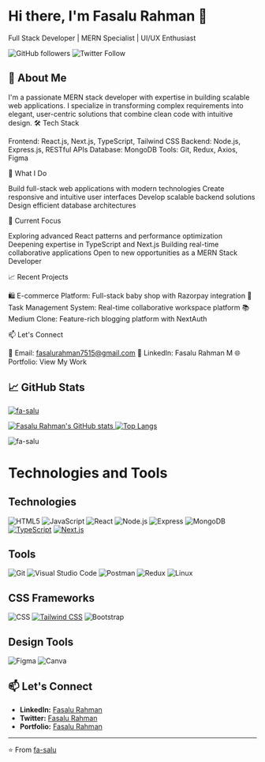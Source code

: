 # Hi there, I'm Fasalu Rahman 👋
Full Stack Developer | MERN Specialist | UI/UX Enthusiast

![GitHub followers](https://img.shields.io/github/followers/fa-salu?label=Follow&style=social) 
![Twitter Follow](https://img.shields.io/twitter/follow/Fazal_Kl?style=social)

## 🚀 About Me
I'm a passionate MERN stack developer with expertise in building scalable web applications. I specialize in transforming complex requirements into elegant, user-centric solutions that combine clean code with intuitive design.
🛠️ Tech Stack

Frontend: React.js, Next.js, TypeScript, Tailwind CSS
Backend: Node.js, Express.js, RESTful APIs
Database: MongoDB
Tools: Git, Redux, Axios, Figma

🚀 What I Do

Build full-stack web applications with modern technologies
Create responsive and intuitive user interfaces
Develop scalable backend solutions
Design efficient database architectures

🎯 Current Focus

Exploring advanced React patterns and performance optimization
Deepening expertise in TypeScript and Next.js
Building real-time collaborative applications
Open to new opportunities as a MERN Stack Developer

📈 Recent Projects

🛍️ E-commerce Platform: Full-stack baby shop with Razorpay integration
📝 Task Management System: Real-time collaborative workspace platform
📚 Medium Clone: Feature-rich blogging platform with NextAuth

📫 Let's Connect

📧 Email: fasalurahman7515@gmail.com
💼 LinkedIn: Fasalu Rahman M
🌐 Portfolio: View My Work


## 📈 GitHub Stats
<p align="left"> <a href="https://github.com/ryo-ma/github-profile-trophy"><img src="https://github-profile-trophy.vercel.app/?username=fa-salu" alt="fa-salu" /></a> </p>

<p align="left">
  <a href="https://github.com/fa-salu">
    <img src="https://github-readme-stats.vercel.app/api?username=fa-salu&show_icons=true&theme=radical" alt="Fasalu Rahman's GitHub stats" />
  </a>
  <a href="https://github.com/fa-salu">
    <img src="https://github-readme-stats.vercel.app/api/top-langs/?username=fa-salu&layout=compact&theme=radical" alt="Top Langs" />
  </a>
</p>


<p><img src="https://github-readme-streak-stats.herokuapp.com?user=fa-salu&theme=radical" alt="fa-salu" /></p>


# Technologies and Tools

## Technologies
![HTML5](https://img.shields.io/badge/-HTML5-E34F26?style=flat&logo=html5&logoColor=white)
![JavaScript](https://img.shields.io/badge/-JavaScript-F7DF1E?style=flat&logo=javascript&logoColor=black)
![React](https://img.shields.io/badge/-React-61DAFB?style=flat&logo=react&logoColor=black)
![Node.js](https://img.shields.io/badge/-Node.js-339933?style=flat&logo=node.js&logoColor=white)
![Express](https://img.shields.io/badge/-Express-000000?style=flat&logo=express&logoColor=white)
![MongoDB](https://img.shields.io/badge/-MongoDB-47A248?style=flat&logo=mongodb&logoColor=white)
[![TypeScript](https://img.shields.io/badge/-TypeScript-3178C6?style=flat&logo=typescript&logoColor=white)](https://github.com/YourGitHubUsername)
[![Next.js](https://img.shields.io/badge/-Next.js-000000?style=flat&logo=next.js&logoColor=white)](https://github.com/YourGitHubUsername)

## Tools
![Git](https://img.shields.io/badge/-Git-F05032?style=flat&logo=git&logoColor=white)
![Visual Studio Code](https://img.shields.io/badge/-Visual%20Studio%20Code-007ACC?style=flat&logo=visual-studio-code&logoColor=white)
![Postman](https://img.shields.io/badge/-Postman-FF6C37?style=flat&logo=postman&logoColor=white)
![Redux](https://img.shields.io/badge/-Redux-764ABC?style=flat&logo=redux&logoColor=white)
![Linux](https://img.shields.io/badge/-Linux-FCC624?style=flat&logo=linux&logoColor=black)

## CSS Frameworks
![CSS](https://img.shields.io/badge/-CSS-1572B6?style=flat&logo=css3&logoColor=white)
[![Tailwind CSS](https://img.shields.io/badge/-Tailwind%20CSS-06B6D4?style=flat&logo=tailwindcss&logoColor=white)](https://github.com/YourGitHubUsername)
![Bootstrap](https://img.shields.io/badge/-Bootstrap-7952B3?style=flat&logo=bootstrap&logoColor=white)


## Design Tools
![Figma](https://img.shields.io/badge/-Figma-F24E1E?style=flat&logo=figma&logoColor=white)
![Canva](https://img.shields.io/badge/-Canva-00C4CC?style=flat&logo=canva&logoColor=white)

## 📫 Let's Connect

- **LinkedIn:** [Fasalu Rahman](https://www.linkedin.com/in/fa-salu/)
- **Twitter:** [Fasalu Rahman](https://twitter.com/Fazal_Kl)
- **Portfolio:** [Fasalu Rahman](https://personal-portfolio-three-wheat-71.vercel.app)

---

⭐️ From [fa-salu](https://github.com/fa-salu)
